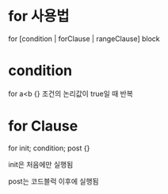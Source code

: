 # for 사용법
for [condition | forClause | rangeClause] block

# condition
for a<b {}
조건의 논리값이 true일 때 반복

# for Clause
for init; condition; post {}

init은 처음에만 실행됨

post는 코드블럭 이후에 실행됨